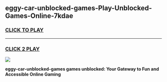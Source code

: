 
## eggy-car-unblocked-games-Play-Unblocked-Games-Online-7kdae
<h3>
<a href="https://premium76.site?title=eggy-car-unblocked-games&ref=25A">CLICK TO PLAY</a></h3>
<hr>

<h3>
<a href="https://premium76.site?title=eggy-car-unblocked-games&ref=25A">CLICK 2 PLAY</a>
  
</h3>

<a href="https://premium76.site?title=eggy-car-unblocked-games&ref=25A"><img src="https://clearcache.store/games.png"></a>


**eggy-car-unblocked-games games unblocked: Your Gateway to Fun and Accessible Online Gaming**
